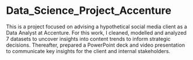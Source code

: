 # Data_Science_Project_Accenture
This is a project focused on advising a hypothetical social media client as a Data Analyst at Accenture. For this work, I
cleaned, modelled and analyzed 7 datasets to uncover insights into content trends to inform strategic decisions. Thereafter,
prepared a PowerPoint deck and video presentation to communicate key insights for the client and internal stakeholders.
